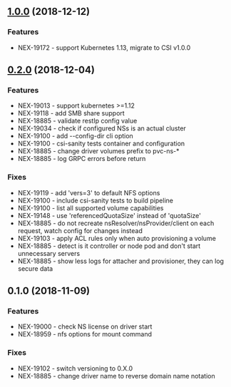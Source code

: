 <a name="1.0.0"></a>
## [1.0.0](https://github.com/Nexenta/nexentastor-csi-driver/compare/v0.2.0...1.0.0) (2018-12-12)

### Features

* NEX-19172 - support Kubernetes 1.13, migrate to CSI v1.0.0


<a name="0.2.0"></a>
## [0.2.0](https://github.com/Nexenta/nexentastor-csi-driver/compare/0.1.0...0.2.0) (2018-12-04)

### Features

* NEX-19013 - support kubernetes >=1.12
* NEX-19118 - add SMB share support
* NEX-18885 - validate restIp config value
* NEX-19034 - check if configured NSs is an actual cluster
* NEX-19100 - add --config-dir cli option
* NEX-19100 - csi-sanity tests container and configuration
* NEX-18885 - change driver volumes prefix to pvc-ns-*
* NEX-18885 - log GRPC errors before return

### Fixes

* NEX-19119 - add 'vers=3' to default NFS options
* NEX-19100 - include csi-sanity tests to build pipeline
* NEX-19100 - list all supported volume capabilities
* NEX-19148 - use 'referencedQuotaSize' instead of 'quotaSize'
* NEX-18885 - do not recreate nsResolver/nsProvider/client on each request, watch config for changes instead
* NEX-19103 - apply ACL rules only when auto provisioning a volume
* NEX-18885 - detect is it controller or node pod and don't start unnecessary servers
* NEX-18885 - show less logs for attacher and provisioner, they can log secure data


<a name="0.1.0"></a>
## 0.1.0 (2018-11-09)

### Features

* NEX-19000 - check NS license on driver start
* NEX-18959 - nfs options for mount command

### Fixes

* NEX-19102 - switch versioning to 0.X.0
* NEX-18885 - change driver name to reverse domain name notation
